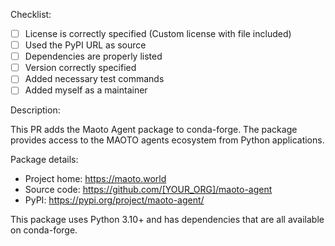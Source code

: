 <!--
Please use this template when submitting your first maoto-agent recipe to conda-forge.
-->

Checklist:

* [ ] License is correctly specified (Custom license with file included)
* [ ] Used the PyPI URL as source 
* [ ] Dependencies are properly listed
* [ ] Version correctly specified
* [ ] Added necessary test commands
* [ ] Added myself as a maintainer

Description:

This PR adds the Maoto Agent package to conda-forge. The package provides access to the MAOTO agents ecosystem from Python applications.

Package details:
- Project home: https://maoto.world
- Source code: https://github.com/[YOUR_ORG]/maoto-agent
- PyPI: https://pypi.org/project/maoto-agent/

This package uses Python 3.10+ and has dependencies that are all available on conda-forge. 